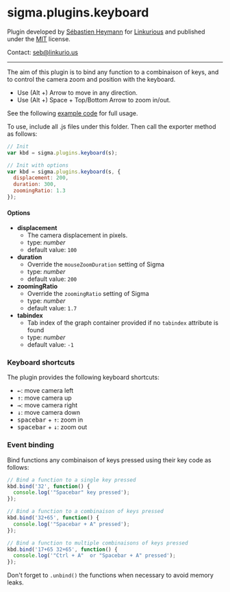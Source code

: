 sigma.plugins.keyboard
=====================

Plugin developed by [Sébastien Heymann](https://github.com/sheymann) for [Linkurious](https://github.com/Linkurious) and published under the [MIT](LICENSE) license.

Contact: seb@linkurio.us

---

The aim of this plugin is to bind any function to a combinaison of keys, and to control the camera zoom and position with the keyboard.

* Use (Alt +) Arrow to move in any direction.
* Use (Alt +) Space + Top/Bottom Arrow to zoom in/out.

See the following [example code](../../examples/plugin-keyboard.html) for full usage.

To use, include all .js files under this folder. Then call the exporter method as follows:

````javascript
// Init
var kbd = sigma.plugins.keyboard(s);

// Init with options
var kbd = sigma.plugins.keyboard(s, {
  displacement: 200,
  duration: 300,
  zoomingRatio: 1.3
});
````

#### Options

 * **displacement**
   * The camera displacement in pixels.
   * type: *number*
   * default value: `100`
 * **duration**
   * Override the `mouseZoomDuration` setting of Sigma
   * type: *number*
   * default value: `200`
 * **zoomingRatio**
   * Override the `zoomingRatio` setting of Sigma
   * type: *number*
   * default value: `1.7`
 * **tabindex**
   * Tab index of the graph container provided if no `tabindex` attribute is found
   * type: *number*
   * default value: `-1`

### Keyboard shortcuts

The plugin provides the following keyboard shortcuts:
- <kbd>←</kbd>: move camera left
- <kbd>↑</kbd>: move camera up
- <kbd>→</kbd>: move camera right
- <kbd>↓</kbd>: move camera down
- <kbd>spacebar</kbd> + <kbd>↑</kbd>: zoom in
- <kbd>spacebar</kbd> + <kbd>↓</kbd>: zoom out

### Event binding

Bind functions any combinaison of keys pressed using their key code as follows:

````javascript
// Bind a function to a single key pressed
kbd.bind('32', function() {
  console.log('"Spacebar" key pressed');
});

// Bind a function to a combinaison of keys pressed
kbd.bind('32+65', function() {
  console.log('"Spacebar + A" pressed');
});

// Bind a function to multiple combinaisons of keys pressed
kbd.bind('17+65 32+65', function() {
  console.log('"Ctrl + A"  or "Spacebar + A" pressed');
});
````

Don't forget to `.unbind()` the functions when necessary to avoid memory leaks.
